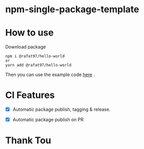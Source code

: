 # npm-single-package-template

# How to use 

Download package
```
npm i @rafat97/hello-world
or
yarn add @rafat97/hello-world
```

Then you can use the example code [here](./example) .


# CI Features

 * [x] Automatic package publish, tagging & release.
 * [x] Automatic package publish on PR


# Thank Tou
